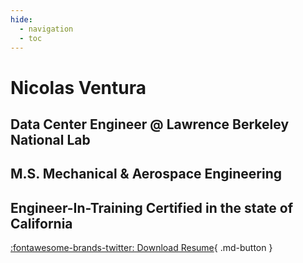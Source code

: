 ```yaml
---
hide:
  - navigation
  - toc
---
```


# Nicolas Ventura

## Data Center Engineer @ Lawrence Berkeley National Lab

## M.S. Mechanical & Aerospace Engineering

## Engineer-In-Training Certified in the state of California

[:fontawesome-brands-twitter: Download Resume](Resume.pdf){ .md-button }
